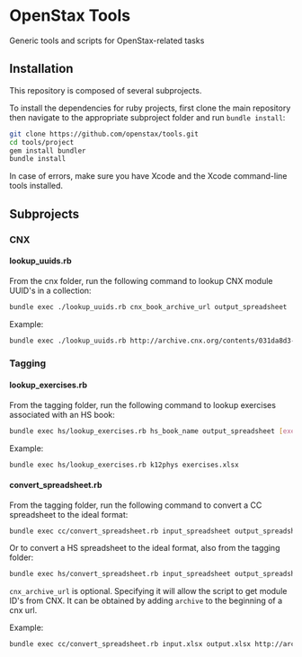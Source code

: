 # OpenStax Tools

Generic tools and scripts for OpenStax-related tasks

## Installation

This repository is composed of several subprojects.

To install the dependencies for ruby projects, first clone the main repository
then navigate to the appropriate subproject folder and run `bundle install`:

```sh
git clone https://github.com/openstax/tools.git
cd tools/project
gem install bundler
bundle install
```

In case of errors, make sure you have Xcode and the Xcode command-line tools installed.

## Subprojects

### CNX

#### lookup_uuids.rb

From the cnx folder, run the following command to lookup CNX module UUID's in a collection:

```sh
bundle exec ./lookup_uuids.rb cnx_book_archive_url output_spreadsheet
```

Example:

```sh
bundle exec ./lookup_uuids.rb http://archive.cnx.org/contents/031da8d3-b525-429c-80cf-6c8ed997733a@9.4 uuids.xlsx
```

### Tagging

#### lookup_exercises.rb

From the tagging folder, run the following command to lookup exercises associated with an HS book:

```sh
bundle exec hs/lookup_exercises.rb hs_book_name output_spreadsheet [exercises_base_url]
```

Example:

```sh
bundle exec hs/lookup_exercises.rb k12phys exercises.xlsx
```

#### convert_spreadsheet.rb

From the tagging folder, run the following command to convert a CC spreadsheet to the ideal format:

```sh
bundle exec cc/convert_spreadsheet.rb input_spreadsheet output_spreadsheet cnx_archive_url
```

Or to convert a HS spreadsheet to the ideal format, also from the tagging folder:

```sh
bundle exec hs/convert_spreadsheet.rb input_spreadsheet output_spreadsheet cnx_archive_url
```

`cnx_archive_url` is optional. Specifying it will allow the script to get module ID's from CNX.
It can be obtained by adding `archive` to the beginning of a cnx url.

Example:

```sh
bundle exec cc/convert_spreadsheet.rb input.xlsx output.xlsx http://archive.cnx.org/contents/031da8d3-b525-429c-80cf-6c8ed997733a@9.4
```
